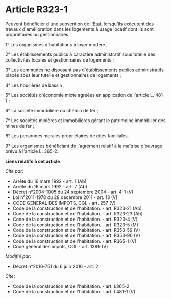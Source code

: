 # Article R323-1

Peuvent bénéficier d'une subvention de l'Etat, lorsqu'ils exécutent des travaux d'amélioration dans les logements à usage
locatif dont ils sont propriétaires ou gestionnaires : 

1° Les organismes d'habitations à loyer modéré ; 

2° Les établissements publics à caractère administratif sous tutelle des collectivités locales et gestionnaires de
logements ; 

3° Les communes ne disposant pas d'établissements publics administratifs placés sous leur tutelle et gestionnaires de
logements ; 

4° Les houillères de bassin ; 

5° Les sociétés d'économie mixte agréées en application de l'article L. 481-1 ; 

6° La société immobilière du chemin de fer ; 

7° Les sociétés minières et immobilières gérant le patrimoine immobilier des mines de fer ; 

8° Les personnes morales propriétaires de cités familiales. 

9° Les organismes bénéficiant de l'agrément relatif à la maîtrise d'ouvrage prévu à l'article L. 365-2.

**Liens relatifs à cet article**

_Cité par_:

  - Arrêté du 16 mars 1992 - art. 1 (Ab)
  - Arrêté du 16 mars 1992 - art. 7 (Ab)
  - Décret n°2004-1005 du 24 septembre 2004 - art. 4-1 (V)
  - Loi n°2011-1978 du 28 décembre 2011 - art. 13 (V)
  - CODE GENERAL DES IMPOTS, CGI. - art. 257 (V)
  - Code de la construction et de l'habitation. - art. R323-21 (Ab)
  - Code de la construction et de l'habitation. - art. R323-23 (Ab)
  - Code de la construction et de l'habitation. - art. R323-4 (V)
  - Code de la construction et de l'habitation. - art. R323-5 (M)
  - Code de la construction et de l'habitation. - art. R353-59 (V)
  - Code de la construction et de l'habitation. - art. R353-90 (V)
  - Code de la construction et de l'habitation. - art. R365-1 (V)
  - Code général des impôts, CGI. - art. 1389 (V)

_Modifié par_:

  - Décret n°2016-751 du 6 juin 2016 - art. 2

_Cite_:

  - Code de la construction et de l'habitation. - art. L365-2
  - Code de la construction et de l'habitation. - art. L481-1 (V)
